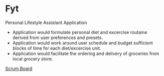 # Fyt
Personal Lifestyle Assistant Application

* Application would formulate personal diet and excercise routaine derived from user preferences and presets.
* Application would work around user schedule and budget sufficient blocks of time for each diet/excercise unit.
* Application would facilitate the ordering and delivery of groceries from local grocery store.

[Scrum Board](https://app.zenhub.com/workspaces/fyt-442-sprints-5c61e6bc07f7325bdc79537c/boards?repos=161542235)

